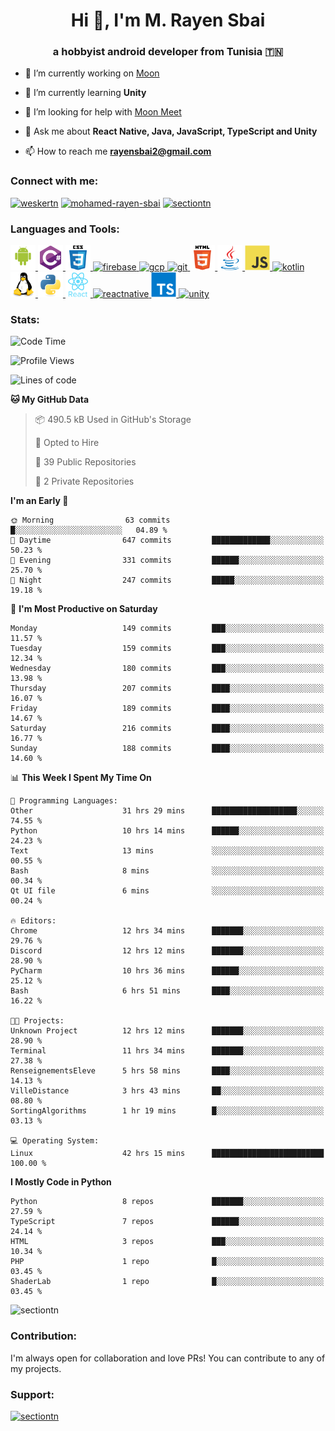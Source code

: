 <h1 style="text-align: center;">Hi 👋, I'm M. Rayen Sbai</h1>
<h3 style="text-align: center;">a hobbyist android developer from Tunisia 🇹🇳</h3>

- 🔭 I’m currently working on [Moon](https://github.com/MoonMeet/)

- 🌱 I’m currently learning **Unity**

- 🤝 I’m looking for help with [Moon Meet](https://github.com/MoonMeet/MoonMeet-CrossPlatform)

- 💬 Ask me about **React Native, Java, JavaScript, TypeScript and Unity**

- 📫 How to reach me **rayensbai2@gmail.com**

<h3 style="text-align: left;">Connect with me:</h3>
<p style="text-align: left;">
<a href="https://twitter.com/weskertn" target="blank"><img style="text-align: center;" src="https://raw.githubusercontent.com/rahuldkjain/github-profile-readme-generator/master/src/images/icons/Social/twitter.svg" alt="weskertn" height="30" width="40" /></a>
<a href="https://linkedin.com/in/mohamed-rayen-sbai" target="blank"><img style="text-align: center;" src="https://raw.githubusercontent.com/rahuldkjain/github-profile-readme-generator/master/src/images/icons/Social/linked-in-alt.svg" alt="mohamed-rayen-sbai" height="30" width="40" /></a>
<a href="https://www.youtube.com/@SectionTN" target="blank"><img style="text-align: center" src="https://raw.githubusercontent.com/rahuldkjain/github-profile-readme-generator/master/src/images/icons/Social/youtube.svg" alt="sectiontn" height="30" width="40" /></a>
</p>

<h3 style="text-align: left">Languages and Tools:</h3>
<p style="text-align: left;"> <a href="https://developer.android.com" target="_blank" rel="noreferrer"> <img src="https://raw.githubusercontent.com/devicons/devicon/master/icons/android/android-original-wordmark.svg" alt="android" width="40" height="40"/> </a> <a href="https://www.w3schools.com/cs/" target="_blank" rel="noreferrer"> <img src="https://raw.githubusercontent.com/devicons/devicon/master/icons/csharp/csharp-original.svg" alt="csharp" width="40" height="40"/> </a> <a href="https://www.w3schools.com/css/" target="_blank" rel="noreferrer"> <img src="https://raw.githubusercontent.com/devicons/devicon/master/icons/css3/css3-original-wordmark.svg" alt="css3" width="40" height="40"/> </a> <a href="https://firebase.google.com/" target="_blank" rel="noreferrer"> <img src="https://www.vectorlogo.zone/logos/firebase/firebase-icon.svg" alt="firebase" width="40" height="40"/> </a> <a href="https://cloud.google.com" target="_blank" rel="noreferrer"> <img src="https://www.vectorlogo.zone/logos/google_cloud/google_cloud-icon.svg" alt="gcp" width="40" height="40"/> </a> <a href="https://git-scm.com/" target="_blank" rel="noreferrer"> <img src="https://www.vectorlogo.zone/logos/git-scm/git-scm-icon.svg" alt="git" width="40" height="40"/> </a> <a href="https://www.w3.org/html/" target="_blank" rel="noreferrer"> <img src="https://raw.githubusercontent.com/devicons/devicon/master/icons/html5/html5-original-wordmark.svg" alt="html5" width="40" height="40"/> </a> <a href="https://www.java.com" target="_blank" rel="noreferrer"> <img src="https://raw.githubusercontent.com/devicons/devicon/master/icons/java/java-original.svg" alt="java" width="40" height="40"/> </a> <a href="https://developer.mozilla.org/en-US/docs/Web/JavaScript" target="_blank" rel="noreferrer"> <img src="https://raw.githubusercontent.com/devicons/devicon/master/icons/javascript/javascript-original.svg" alt="javascript" width="40" height="40"/> </a> <a href="https://kotlinlang.org" target="_blank" rel="noreferrer"> <img src="https://www.vectorlogo.zone/logos/kotlinlang/kotlinlang-icon.svg" alt="kotlin" width="40" height="40"/> </a> <a href="https://www.linux.org/" target="_blank" rel="noreferrer"> <img src="https://raw.githubusercontent.com/devicons/devicon/master/icons/linux/linux-original.svg" alt="linux" width="40" height="40"/> </a> <a href="https://www.python.org" target="_blank" rel="noreferrer"> <img src="https://raw.githubusercontent.com/devicons/devicon/master/icons/python/python-original.svg" alt="python" width="40" height="40"/> </a> <a href="https://reactjs.org/" target="_blank" rel="noreferrer"> <img src="https://raw.githubusercontent.com/devicons/devicon/master/icons/react/react-original-wordmark.svg" alt="react" width="40" height="40"/> </a> <a href="https://reactnative.dev/" target="_blank" rel="noreferrer"> <img src="https://reactnative.dev/img/header_logo.svg" alt="reactnative" width="40" height="40"/> </a> <a href="https://www.typescriptlang.org/" target="_blank" rel="noreferrer"> <img src="https://raw.githubusercontent.com/devicons/devicon/master/icons/typescript/typescript-original.svg" alt="typescript" width="40" height="40"/> </a> <a href="https://unity.com/" target="_blank" rel="noreferrer"> <img src="https://www.vectorlogo.zone/logos/unity3d/unity3d-icon.svg" alt="unity" width="40" height="40"/> </a> </p>

<h3 align="left">Stats:</h3>

<!--START_SECTION:SECTIONTN-->
![Code Time](http://img.shields.io/badge/Code%20Time-318%20hrs-blue)

![Profile Views](http://img.shields.io/badge/Profile%20Views-45-blue)

![Lines of code](https://img.shields.io/badge/From%20Hello%20World%20I%27ve%20Written-1.3%20million%20lines%20of%20code-blue)

**🐱 My GitHub Data** 

> 📦 490.5 kB Used in GitHub's Storage 
 > 
> 💼 Opted to Hire
 > 
> 📜 39 Public Repositories 
 > 
> 🔑 2 Private Repositories 
 > 
**I'm an Early 🐤** 

```text
🌞 Morning                63 commits          █░░░░░░░░░░░░░░░░░░░░░░░░   04.89 % 
🌆 Daytime                647 commits         █████████████░░░░░░░░░░░░   50.23 % 
🌃 Evening                331 commits         ██████░░░░░░░░░░░░░░░░░░░   25.70 % 
🌙 Night                  247 commits         █████░░░░░░░░░░░░░░░░░░░░   19.18 % 
```
📅 **I'm Most Productive on Saturday** 

```text
Monday                   149 commits         ███░░░░░░░░░░░░░░░░░░░░░░   11.57 % 
Tuesday                  159 commits         ███░░░░░░░░░░░░░░░░░░░░░░   12.34 % 
Wednesday                180 commits         ███░░░░░░░░░░░░░░░░░░░░░░   13.98 % 
Thursday                 207 commits         ████░░░░░░░░░░░░░░░░░░░░░   16.07 % 
Friday                   189 commits         ████░░░░░░░░░░░░░░░░░░░░░   14.67 % 
Saturday                 216 commits         ████░░░░░░░░░░░░░░░░░░░░░   16.77 % 
Sunday                   188 commits         ████░░░░░░░░░░░░░░░░░░░░░   14.60 % 
```


📊 **This Week I Spent My Time On** 

```text
💬 Programming Languages: 
Other                    31 hrs 29 mins      ███████████████████░░░░░░   74.55 % 
Python                   10 hrs 14 mins      ██████░░░░░░░░░░░░░░░░░░░   24.23 % 
Text                     13 mins             ░░░░░░░░░░░░░░░░░░░░░░░░░   00.55 % 
Bash                     8 mins              ░░░░░░░░░░░░░░░░░░░░░░░░░   00.34 % 
Qt UI file               6 mins              ░░░░░░░░░░░░░░░░░░░░░░░░░   00.24 % 

🔥 Editors: 
Chrome                   12 hrs 34 mins      ███████░░░░░░░░░░░░░░░░░░   29.76 % 
Discord                  12 hrs 12 mins      ███████░░░░░░░░░░░░░░░░░░   28.90 % 
PyCharm                  10 hrs 36 mins      ██████░░░░░░░░░░░░░░░░░░░   25.12 % 
Bash                     6 hrs 51 mins       ████░░░░░░░░░░░░░░░░░░░░░   16.22 % 

🐱‍💻 Projects: 
Unknown Project          12 hrs 12 mins      ███████░░░░░░░░░░░░░░░░░░   28.90 % 
Terminal                 11 hrs 34 mins      ███████░░░░░░░░░░░░░░░░░░   27.38 % 
RenseignementsEleve      5 hrs 58 mins       ████░░░░░░░░░░░░░░░░░░░░░   14.13 % 
VilleDistance            3 hrs 43 mins       ██░░░░░░░░░░░░░░░░░░░░░░░   08.80 % 
SortingAlgorithms        1 hr 19 mins        █░░░░░░░░░░░░░░░░░░░░░░░░   03.13 % 

💻 Operating System: 
Linux                    42 hrs 15 mins      █████████████████████████   100.00 % 
```

**I Mostly Code in Python** 

```text
Python                   8 repos             ███████░░░░░░░░░░░░░░░░░░   27.59 % 
TypeScript               7 repos             ██████░░░░░░░░░░░░░░░░░░░   24.14 % 
HTML                     3 repos             ███░░░░░░░░░░░░░░░░░░░░░░   10.34 % 
PHP                      1 repo              █░░░░░░░░░░░░░░░░░░░░░░░░   03.45 % 
ShaderLab                1 repo              █░░░░░░░░░░░░░░░░░░░░░░░░   03.45 % 
```




<!--END_SECTION:SECTIONTN-->

<div style="text-align:left;">
<p> <img src="https://github-readme-streak-stats.herokuapp.com/?user=sectiontn&theme=dark" alt="sectiontn" /> </p>
</div>

<h3 style="text-align: left;">Contribution:</h3>
I'm always open for collaboration and love PRs! You can contribute to any of my projects.

<h3 style="text-align: left;">Support:</h3>
<p><a href="https://www.buymeacoffee.com/sectiontn"> <img style="text-align: left;" src="https://cdn.buymeacoffee.com/buttons/v2/default-yellow.png" height="50" width="210" alt="sectiontn" /></a></p><br><br>
